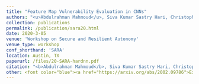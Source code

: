 ```yaml
---
title: "Feature Map Vulnerability Evaluation in CNNs"
authors: "<u>Abdulrahman Mahmoud</u>, Siva Kumar Sastry Hari, Christopher W. Fletcher, Sarita V. Adve, Charbel Sakr, Naresh Shanbhag, Pavlo Molchanov, Michael B. Sullivan, Timothy Tsai, and Stephen W. Keckler"
collection: publications
permalink: /publication/sara20.html
date: 2020-3-05
venue: 'Workshop on Secure and Resilient Autonomy' 
venue_type: workshop 
conf_shorthand: 'SARA'
location: Austin, TX 
paperurl: /files/20-SARA-hardnn.pdf
citation: "<b>Abdulrahman Mahmoud</b>, Siva Kumar Sastry Hari, Christopher W. Fletcher, Sarita V. Adve, Charbel Sakr, Naresh Shanbhag, Pavlo Molchanov, Michael B. Sullivan, Timothy Tsai, Stephen W. Keckler. 2020. &quot;Feature Map Vulnerability Evaluation in CNNs,&quot; <i>2020 Workshop on Secure and Resilient Autonomy (SARA)</i>, Austin, Texas 2020."
other: <font color="blue"><a href="https://arxiv.org/abs/2002.09786">Extended version</a></font>
---
```

